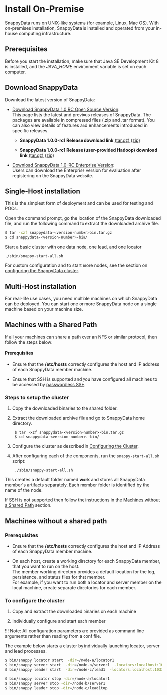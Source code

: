 <a id="install-on-premise"></a>
# Install On-Premise
SnappyData runs on UNIX-like systems (for example, Linux, Mac OS). With on-premises installation, SnappyData is installed and operated from your in-house computing infrastructure.

## Prerequisites
Before you start the installation, make sure that Java SE Development Kit 8 is installed, and the *JAVA_HOME* environment variable is set on each computer.

## Download SnappyData

Download the latest version of SnappyData: 

* [Download SnappyData 1.0 RC Open Source Version](https://github.com/SnappyDataInc/snappydata/releases/):</br>
 This page lists the latest and previous releases of SnappyData. The packages are available in compressed files (.zip and .tar format). You can also view details of features and enhancements introduced in specific releases.

	* **SnappyData 1.0.0-rc1 Release download link**
[(tar.gz)](https://github.com/SnappyDataInc/snappydata/releases/download/v1.0.0-rc1/snappydata-1.0.0-rc1-bin.tar.gz) [(zip)](https://github.com/SnappyDataInc/snappydata/releases/download/v1.0.0-rc1/snappydata-1.0.0-rc1-bin.zip)

	* **SnappyData 1.0.0-rc1 Release (user-provided Hadoop) download link** [(tar.gz)](https://github.com/SnappyDataInc/snappydata/releases/download/v1.0.0-rc1/snappydata-1.0.0-rc1-without-hadoop-bin.tar.gz) [(zip)](https://github.com/SnappyDataInc/snappydata/releases/download/v1.0.0-rc1/snappydata-1.0.0-rc1-without-hadoop-bin.zip)

* [Download SnappyData 1.0-RC Enterprise Version](http://www.snappydata.io/download): </br> Users can download the Enterprise version for evaluation after registering on the SnappyData website.

<a id="singlehost"></a>
## Single-Host installation
This is the simplest form of deployment and can be used for testing and POCs.

Open the command prompt, go the location of the SnappyData downloaded file, and run the following command to extract the downloaded archive file.

```bash
$ tar -xzf snappydata-<version-number>bin.tar.gz
$ cd snappydata-<version-number>-bin/
```
Start a basic cluster with one data node, one lead, and one locator
```
./sbin/snappy-start-all.sh
```
For custom configuration and to start more nodes,  see the section on [configuring the SnappyData cluster](../configuring_cluster/configuring_cluster.md).

## Multi-Host installation
For real-life use cases, you need multiple machines on which SnappyData can be deployed. You can start one or more SnappyData node on a single machine based on your machine size.

## Machines with a Shared Path
If all your machines can share a path over an NFS or similar protocol, then follow the steps below:

#### Prerequisites

* Ensure that the **/etc/hosts** correctly configures the host and IP address of each SnappyData member machine.

* Ensure that SSH is supported and you have configured all machines to be accessed by [passwordless SSH](../reference/misc/passwordless_ssh.md).

### Steps to setup the cluster

1. Copy the downloaded binaries to the shared folder.

2. Extract the downloaded archive file and go to SnappyData home directory.

		$ tar -xzf snappydata-<version-number>-bin.tar.gz
		$ cd snappydata-<version-number>.-bin/

3. Configure the cluster as described in [Configuring the Cluster](../configuring_cluster/configuring_cluster.md).

4. After configuring each of the components, run the `snappy-start-all.sh` script:

		./sbin/snappy-start-all.sh

This creates a default folder named **work** and stores all SnappyData member's artifacts separately. Each member folder is identified by the name of the node.

If SSH is not supported then follow the instructions in the [Machines without a Shared Path](#machine-shared-path) section.

<a id="machine-shared-path"></a>
## Machines without a shared path

### Prerequisites

* Ensure that the **/etc/hosts** correctly configures the host and IP Address of each SnappyData member machine.

* On each host, create a working directory for each SnappyData member, that you want to run on the host. <br> The member working directory provides a default location for the log, persistence, and status files for that member.
<br>For example, if you want to run both a locator and server member on the local machine, create separate directories for each member.

### To configure the cluster
1. Copy and extract the downloaded binaries on each machine

2. Individually configure and start each member

!!! Note: 
	All configuration parameters are provided as command line arguments rather than reading from a conf file.

The example below starts a cluster by individually launching locator, server and lead processes.

```bash
$ bin/snappy locator start  -dir=/node-a/locator1
$ bin/snappy server start  -dir=/node-b/server1  -locators:localhost:10334
$ bin/snappy leader start  -dir=/node-c/lead1  -locators:localhost:10334

$ bin/snappy locator stop -dir=/node-a/locator1
$ bin/snappy server stop -dir=/node-b/server1
$ bin/snappy leader stop -dir=/node-c/lead1top
```

